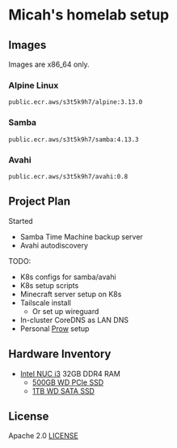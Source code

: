 # Micah's homelab setup

## Images
Images are x86_64 only.

### Alpine Linux

`public.ecr.aws/s3t5k9h7/alpine:3.13.0`

### Samba

`public.ecr.aws/s3t5k9h7/samba:4.13.3`

### Avahi

`public.ecr.aws/s3t5k9h7/avahi:0.8`

## Project Plan

Started
* Samba Time Machine backup server
* Avahi autodiscovery

TODO:
* K8s configs for samba/avahi
* K8s setup scripts
* Minecraft server setup on K8s
* Tailscale install
    * Or set up wireguard
* In-cluster CoreDNS as LAN DNS
* Personal [Prow](https://prow.k8s.io/) setup

## Hardware Inventory

* [Intel NUC
    i3](https://www.newegg.com/intel-bxnuc10i3fnh1/p/N82E16856102231?Item=N82E16856102231) 32GB DDR4 RAM
    * [500GB WD PCIe
        SSD](https://www.newegg.com/western-digital-black-sn750-nvme-500gb/p/N82E16820250109?Item=N82E16820250109)
    * [1TB WD SATA
        SSD](https://www.newegg.com/samsung-860-evo-series-1tb/p/N82E16820147673?Item=N82E16820147673)

## License

Apache 2.0 [LICENSE](./LICENSE)
